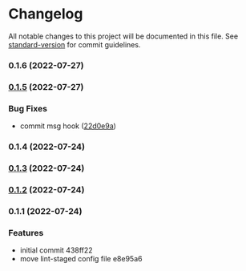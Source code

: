 # Changelog

All notable changes to this project will be documented in this file. See [standard-version](https://github.com/conventional-changelog/standard-version) for commit guidelines.

### 0.1.6 (2022-07-27)

### [0.1.5](https://github.com/jmlweb/tsnextstarter/compare/v0.1.4...v0.1.5) (2022-07-27)

### Bug Fixes

- commit msg hook ([22d0e9a](https://github.com/jmlweb/tsnextstarter/commit/22d0e9ade67221315ce6dd2d6da886477b71c041))

### 0.1.4 (2022-07-24)

### [0.1.3](https://github.com/jmlweb/tsnextstarter/compare/v0.1.2...v0.1.3) (2022-07-24)

### [0.1.2](///compare/v0.1.1...v0.1.2) (2022-07-24)

### 0.1.1 (2022-07-24)

### Features

- initial commit 438ff22
- move lint-staged config file e8e95a6
